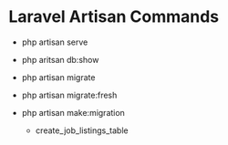 # Laravel Artisan Commands
 - php artisan serve

 - php aritsan db:show

 - php artisan migrate

 - php artisan migrate:fresh

 - php artisan make:migration
    * create_job_listings_table